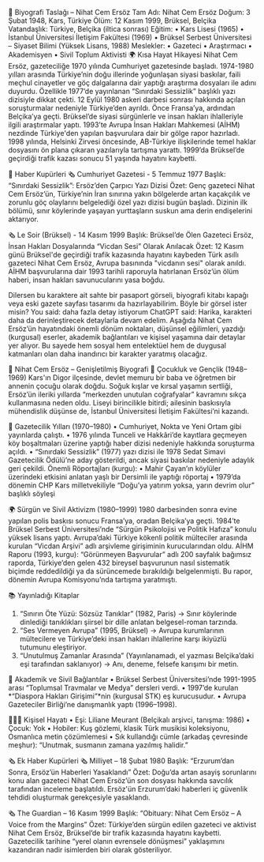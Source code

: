 📘  Biyografi Taslağı – Nihat Cem Ersöz
Tam Adı: Nihat Cem Ersöz
Doğum: 3 Şubat 1948, Kars, Türkiye
Ölüm: 12 Kasım 1999, Brüksel, Belçika
Vatandaşlık: Türkiye, Belçika (iltica sonrası)
Eğitim:
•	Kars Lisesi (1965)
•	İstanbul Üniversitesi İletişim Fakültesi (1969)
•	Brüksel Serbest Üniversitesi – Siyaset Bilimi (Yüksek Lisans, 1988)
Meslekler:
•	Gazeteci
•	Araştırmacı
•	Akademisyen
•	Sivil Toplum Aktivisti
🌍 Kısa Hayat Hikayesi
Nihat Cem Ersöz, gazeteciliğe 1970 yılında Cumhuriyet gazetesinde başladı. 1974-1980 yılları arasında Türkiye’nin doğu illerinde yoğunlaşan siyasi baskılar, faili meçhul cinayetler ve göç dalgalarına dair yaptığı araştırma dosyaları ile adını duyurdu. Özellikle 1977’de yayınlanan “Sınırdaki Sessizlik” başlıklı yazı dizisiyle dikkat çekti.
12 Eylül 1980 askeri darbesi sonrası hakkında açılan soruşturmalar nedeniyle Türkiye’den ayrıldı. Önce Fransa’ya, ardından Belçika’ya geçti. Brüksel’de siyasi sürgünlerle ve insan hakları ihlalleriyle ilgili araştırmalar yaptı. 1993’te Avrupa İnsan Hakları Mahkemesi (AİHM) nezdinde Türkiye'den yapılan başvurulara dair bir gölge rapor hazırladı.
1998 yılında, Helsinki Zirvesi öncesinde, AB-Türkiye ilişkilerinde temel haklar dosyasını ön plana çıkaran yazılarıyla tartışma yarattı. 1999’da Brüksel’de geçirdiği trafik kazası sonucu 51 yaşında hayatını kaybetti.
 
📰 Haber Kupürleri
🗞 Cumhuriyet Gazetesi - 5 Temmuz 1977
Başlık: “Sınırdaki Sessizlik”: Ersöz’den Çarpıcı Yazı Dizisi
Özet: Genç gazeteci Nihat Cem Ersöz’ün, Türkiye’nin İran sınırına yakın bölgelerde artan kaçakçılık ve zorunlu göç olaylarını belgelediği özel yazı dizisi bugün başladı. Dizinin ilk bölümü, sınır köylerinde yaşayan yurttaşların suskun ama derin endişelerini aktarıyor.
 
🗞 Le Soir (Brüksel) - 14 Kasım 1999
Başlık: Brüksel’de Ölen Gazeteci Ersöz, İnsan Hakları Dosyalarında “Vicdan Sesi” Olarak Anılacak
Özet: 12 Kasım günü Brüksel'de geçirdiği trafik kazasında hayatını kaybeden Türk asıllı gazeteci Nihat Cem Ersöz, Avrupa basınında "vicdanın sesi" olarak anıldı. AİHM başvurularına dair 1993 tarihli raporuyla hatırlanan Ersöz’ün ölüm haberi, insan hakları savunucularını yasa boğdu.
 
Dilersen bu karaktere ait sahte bir pasaport görseli, biyografi kitabı kapağı veya eski gazete sayfası tasarımı da hazırlayabilirim. Böyle bir görsel ister misin?
You said:
daha fazla detay istiyorum
ChatGPT said:
Harika, karakteri daha da derinleştirecek detaylarla devam edelim. Aşağıda Nihat Cem Ersöz’ün hayatındaki önemli dönüm noktaları, düşünsel eğilimleri, yazdığı (kurgusal) eserler, akademik bağlantıları ve kişisel yaşamına dair detaylar yer alıyor. Bu sayede hem sosyal hem entelektüel hem de duygusal katmanları olan daha inandırıcı bir karakter yaratmış olacağız.
 
📜 Nihat Cem Ersöz – Genişletilmiş Biyografi
📌 Çocukluk ve Gençlik (1948–1969)
Kars'ın Digor ilçesinde, devlet memuru bir baba ve öğretmen bir annenin çocuğu olarak doğdu. Soğuk kışlar ve kırsal yaşamın sertliği, Ersöz’ün ileriki yıllarda “merkezden unutulan coğrafyalar” kavramını sıkça kullanmasına neden oldu.
Liseyi birincilikle bitirdi; ailesinin baskısıyla mühendislik düşünse de, İstanbul Üniversitesi İletişim Fakültesi’ni kazandı.
 
📰 Gazetecilik Yılları (1970–1980)
•	Cumhuriyet, Nokta ve Yeni Ortam gibi yayınlarda çalıştı.
•	1976 yılında Tunceli ve Hakkâri’de kayıtlara geçmeyen köy boşaltmaları üzerine yaptığı haber dizisi nedeniyle hakkında soruşturma açıldı.
•	“Sınırdaki Sessizlik” (1977) yazı dizisi ile 1978 Sedat Simavi Gazetecilik Ödülü’ne aday gösterildi, ancak siyasi baskılar nedeniyle adaylık geri çekildi.
Önemli Röportajları (kurgu):
•	Mahir Çayan’ın köylüler üzerindeki etkisini anlatan yaşlı bir Dersimli ile yaptığı röportaj
•	1979’da dönemin CHP Kars milletvekiliyle “Doğu’ya yatırım yoksa, yarın devrim olur” başlıklı söyleşi
 
🌍 Sürgün ve Sivil Aktivizm (1980–1999)
1980 darbesinden sonra evine yapılan polis baskısı sonucu Fransa’ya, oradan Belçika’ya geçti.
1984’te Brüksel Serbest Üniversitesi’nde “Sürgün Psikolojisi ve Politik Hafıza” konulu yüksek lisans yaptı.
Avrupa’daki Türkiye kökenli politik mülteciler arasında kurulan “Vicdan Arşivi” adlı arşivleme girişiminin kurucularından oldu.
AİHM Raporu (1993, kurgu):
“Görünmeyen Başvurular” adlı 200 sayfalık bağımsız raporda, Türkiye’den gelen 432 bireysel başvurunun nasıl sistematik biçimde reddedildiği ya da sürüncemede bırakıldığı belgelenmişti. Bu rapor, dönemin Avrupa Komisyonu’nda tartışma yaratmıştı.
 
📚 Yayınladığı Kitaplar
1.	“Sınırın Öte Yüzü: Sözsüz Tanıklar” (1982, Paris)
→ Sınır köylerinde dinlediği tanıklıkları şiirsel bir dille anlatan belgesel-roman tarzında.
2.	“Ses Vermeyen Avrupa” (1995, Brüksel)
→ Avrupa kurumlarının mültecilere ve Türkiye’deki insan hakları ihlallerine karşı ikiyüzlü tutumunu eleştiriyor.
3.	“Unutulmuş Zamanlar Arasında” (Yayınlanamadı, el yazması Belçika’daki eşi tarafından saklanıyor)
→ Anı, deneme, felsefe karışımı bir metin.
 
🏫 Akademik ve Sivil Bağlantılar
•	Brüksel Serbest Üniversitesi’nde 1991-1995 arası “Toplumsal Travmalar ve Medya” dersleri verdi.
•	1997’de kurulan *“Diaspora Hakları Girişimi”*nin (kurgusal STK) eş kurucusudur.
•	Avrupa Gazeteciler Birliği’ne danışmanlık yaptı (1996–1998).
 
🧑‍🤝‍🧑 Kişisel Hayatı
•	Eşi: Liliane Meurant (Belçikalı arşivci, tanışma: 1986)
•	Çocuk: Yok
•	Hobiler: Kuş gözlemi, klasik Türk musikisi koleksiyonu, Osmanlıca metin çözümlemesi
•	Sık kullandığı cümle (arkadaş çevresinde meşhur):
“Unutmak, susmanın zamana yazılmış halidir.”
 
🗞 Ek Haber Kupürleri
🗞 Milliyet – 18 Şubat 1980
Başlık: “Erzurum’dan Sonra, Ersöz’ün Haberleri Yasaklandı”
Özet: Doğu’da artan asayiş sorunlarını konu alan gazeteci Nihat Cem Ersöz’ün son dosyası hakkında savcılık tarafından inceleme başlatıldı. Ersöz'ün Erzurum’daki haberleri iç güvenlik tehdidi oluşturmak gerekçesiyle yasaklandı.
 
🗞 The Guardian – 16 Kasım 1999
Başlık: “Obituary: Nihat Cem Ersöz – A Voice from the Margins”
Özet: Türkiye’den sürgün edilen gazeteci ve aktivist Nihat Cem Ersöz, Brüksel’de bir trafik kazasında hayatını kaybetti. Gazetecilik tarihine “yerel olanın evrensele dönüşmesi” yaklaşımını kazandıran nadir isimlerden biri olarak gösteriliyor.

